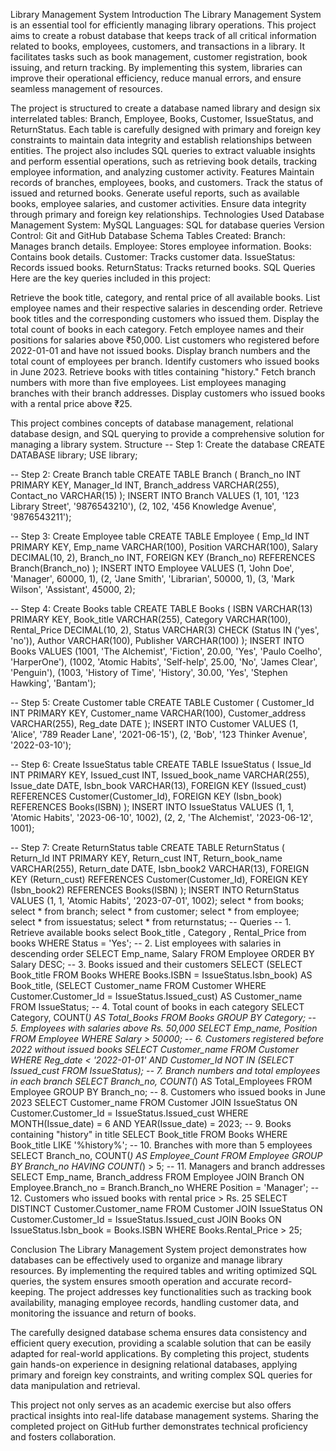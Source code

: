 Library Management System
Introduction
The Library Management System is an essential tool for efficiently managing library operations.
This project aims to create a robust database that keeps track of all critical information related to books,
employees, customers, and transactions in a library. 
It facilitates tasks such as book management, customer registration, book issuing, and return tracking. 
By implementing this system, libraries can improve their operational efficiency, reduce manual errors, and ensure seamless management of resources.

The project is structured to create a database named library and design six interrelated tables:
Branch, Employee, Books, Customer, IssueStatus, and ReturnStatus. 
Each table is carefully designed with primary and foreign key constraints to maintain data integrity and establish relationships between entities.
The project also includes SQL queries to extract valuable insights and perform essential operations, such as retrieving book details, tracking employee information, and analyzing customer activity.
Features
Maintain records of branches, employees, books, and customers.
Track the status of issued and returned books.
Generate useful reports, such as available books, employee salaries, and customer activities.
Ensure data integrity through primary and foreign key relationships.
Technologies Used
Database Management System: MySQL
Languages: SQL for database queries
Version Control: Git and GitHub
Database Schema
Tables Created:
Branch: Manages branch details.
Employee: Stores employee information.
Books: Contains book details.
Customer: Tracks customer data.
IssueStatus: Records issued books.
ReturnStatus: Tracks returned books.
SQL Queries
Here are the key queries included in this project:

Retrieve the book title, category, and rental price of all available books.
List employee names and their respective salaries in descending order.
Retrieve book titles and the corresponding customers who issued them.
Display the total count of books in each category.
Fetch employee names and their positions for salaries above ₹50,000.
List customers who registered before 2022-01-01 and have not issued books.
Display branch numbers and the total count of employees per branch.
Identify customers who issued books in June 2023.
Retrieve books with titles containing "history."
Fetch branch numbers with more than five employees.
List employees managing branches with their branch addresses.
Display customers who issued books with a rental price above ₹25.

This project combines concepts of database management, relational database design, and SQL querying to provide a comprehensive solution for managing a library system.
Structure
-- Step 1: Create the database
CREATE DATABASE library;
USE library;

-- Step 2: Create Branch table
CREATE TABLE Branch (
    Branch_no INT PRIMARY KEY,
    Manager_Id INT,
    Branch_address VARCHAR(255),
    Contact_no VARCHAR(15)
);
INSERT INTO Branch VALUES
(1, 101, '123 Library Street', '9876543210'),
(2, 102, '456 Knowledge Avenue', '9876543211');


-- Step 3: Create Employee table
CREATE TABLE Employee (
    Emp_Id INT PRIMARY KEY,
    Emp_name VARCHAR(100),
    Position VARCHAR(100),
    Salary DECIMAL(10, 2),
    Branch_no INT,
    FOREIGN KEY (Branch_no) REFERENCES Branch(Branch_no)
);
INSERT INTO Employee VALUES
(1, 'John Doe', 'Manager', 60000, 1),
(2, 'Jane Smith', 'Librarian', 50000, 1),
(3, 'Mark Wilson', 'Assistant', 45000, 2);

-- Step 4: Create Books table
CREATE TABLE Books (
    ISBN VARCHAR(13) PRIMARY KEY,
    Book_title VARCHAR(255),
    Category VARCHAR(100),
    Rental_Price DECIMAL(10, 2),
    Status VARCHAR(3) CHECK (Status IN ('yes', 'no')),
    Author VARCHAR(100),
    Publisher VARCHAR(100)
);
INSERT INTO Books VALUES
(1001, 'The Alchemist', 'Fiction', 20.00, 'Yes', 'Paulo Coelho', 'HarperOne'),
(1002, 'Atomic Habits', 'Self-help', 25.00, 'No', 'James Clear', 'Penguin'),
(1003, 'History of Time', 'History', 30.00, 'Yes', 'Stephen Hawking', 'Bantam');


-- Step 5: Create Customer table
CREATE TABLE Customer (
    Customer_Id INT PRIMARY KEY,
    Customer_name VARCHAR(100),
    Customer_address VARCHAR(255),
    Reg_date DATE
);
INSERT INTO Customer VALUES
(1, 'Alice', '789 Reader Lane', '2021-06-15'),
(2, 'Bob', '123 Thinker Avenue', '2022-03-10');

-- Step 6: Create IssueStatus table
CREATE TABLE IssueStatus (
    Issue_Id INT PRIMARY KEY,
    Issued_cust INT,
    Issued_book_name VARCHAR(255),
    Issue_date DATE,
    Isbn_book VARCHAR(13),
    FOREIGN KEY (Issued_cust) REFERENCES Customer(Customer_Id),
    FOREIGN KEY (Isbn_book) REFERENCES Books(ISBN)
);
INSERT INTO IssueStatus VALUES
(1, 1, 'Atomic Habits', '2023-06-10', 1002),
(2, 2, 'The Alchemist', '2023-06-12', 1001);

-- Step 7: Create ReturnStatus table
CREATE TABLE ReturnStatus (
    Return_Id INT PRIMARY KEY,
    Return_cust INT,
    Return_book_name VARCHAR(255),
    Return_date DATE,
    Isbn_book2 VARCHAR(13),
    FOREIGN KEY (Return_cust) REFERENCES Customer(Customer_Id),
    FOREIGN KEY (Isbn_book2) REFERENCES Books(ISBN)
);
INSERT INTO ReturnStatus VALUES
(1, 1, 'Atomic Habits', '2023-07-01', 1002);
select * from books; 
select * from branch;
select * from customer;
select * from employee;
select * from issuestatus;
select * from returnstatus;
-- Queries
-- 1. Retrieve available books
select Book_title , Category , Rental_Price from books WHERE Status = 'Yes';
-- 2. List employees with salaries in descending order
SELECT Emp_name, Salary 
FROM Employee 
ORDER BY Salary DESC;
-- 3. Books issued and their customers
SELECT 
    (SELECT Book_title FROM Books WHERE Books.ISBN = IssueStatus.Isbn_book) AS Book_title,
    (SELECT Customer_name FROM Customer WHERE Customer.Customer_Id = IssueStatus.Issued_cust) AS Customer_name
FROM IssueStatus;
-- 4. Total count of books in each category
SELECT Category, COUNT(*) AS Total_Books 
FROM Books 
GROUP BY Category;
-- 5. Employees with salaries above Rs. 50,000
SELECT Emp_name, Position 
FROM Employee 
WHERE Salary > 50000;
-- 6. Customers registered before 2022 without issued books
SELECT Customer_name 
FROM Customer 
WHERE Reg_date < '2022-01-01' 
  AND Customer_Id NOT IN (SELECT Issued_cust FROM IssueStatus);
-- 7. Branch numbers and total employees in each branch
SELECT Branch_no, COUNT(*) AS Total_Employees 
FROM Employee 
GROUP BY Branch_no;
-- 8. Customers who issued books in June 2023
SELECT Customer_name 
FROM Customer
JOIN IssueStatus ON Customer.Customer_Id = IssueStatus.Issued_cust
WHERE MONTH(Issue_date) = 6 AND YEAR(Issue_date) = 2023;
-- 9. Books containing "history" in title
SELECT Book_title 
FROM Books 
WHERE Book_title LIKE '%history%';
-- 10. Branches with more than 5 employees
SELECT Branch_no, COUNT(*) AS Employee_Count 
FROM Employee 
GROUP BY Branch_no 
HAVING COUNT(*) > 5;
-- 11. Managers and branch addresses
SELECT Emp_name, Branch_address 
FROM Employee 
JOIN Branch ON Employee.Branch_no = Branch.Branch_no
WHERE Position = 'Manager';
-- 12. Customers who issued books with rental price > Rs. 25
SELECT DISTINCT Customer.Customer_name 
FROM Customer
JOIN IssueStatus ON Customer.Customer_Id = IssueStatus.Issued_cust
JOIN Books ON IssueStatus.Isbn_book = Books.ISBN
WHERE Books.Rental_Price > 25;





Conclusion
The Library Management System project demonstrates how databases can be effectively used to organize and manage library resources. 
By implementing the required tables and writing optimized SQL queries, the system ensures smooth operation and accurate record-keeping. 
The project addresses key functionalities such as tracking book availability, managing employee records, handling customer data, and monitoring the issuance and return of books.

The carefully designed database schema ensures data consistency and efficient query execution, providing a scalable solution that can be easily adapted for real-world applications. 
By completing this project, students gain hands-on experience in designing relational databases, applying primary and foreign key constraints, 
and writing complex SQL queries for data manipulation and retrieval.

This project not only serves as an academic exercise but also offers practical insights into real-life database management systems. 
Sharing the completed project on GitHub further demonstrates technical proficiency and fosters collaboration.







